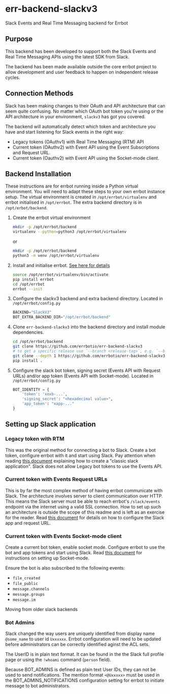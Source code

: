 # err-backend-slackv3

Slack Events and Real Time Messaging backend for Errbot

## Purpose

This backend has been developed to support both the Slack Events and Real Time Messaging APIs using the latest SDK from Slack.

The backend has been made available outside the core errbot project to allow development and user feedback to happen on independent release cycles.

## Connection Methods

Slack has been making changes to their OAuth and API architecture that can seem quite confusing.
No matter which OAuth bot token you're using or the API architecture in your environment, `slackv3` has got you covered.

The backend will automatically detect which token and architecture you have and start listening for Slack events in the right way:

- Legacy tokens (OAuthv1) with Real Time Messaging (RTM) API
- Current token (OAuthv2) with Event API using the Event Subscriptions and Request URL.
- Current token (Oauthv2) with Event API using the Socket-mode client.

## Backend Installation

These instructions are for errbot running inside a Python virtual environment.  You will need to adapt these steps to your own errbot instance setup.
The virtual environment is created in `/opt/errbot/virtualenv` and errbot initialised in `/opt/errbot`.  The extra backend directory is in `/opt/erbot/backend`.

1. Create the errbot virtual environment

    ```bash
    mkdir -p /opt/errbot/backend
    virtualenv --python=python3 /opt/errbot/virtualenv
    ```
    
    or 
    
    ```bash
    mkdir -p /opt/errbot/backend
    python3 -m venv /opt/errbot/virtualenv
    ```
    
2. Install and initialise errbot. [See here for details](https://errbot.readthedocs.io/en/latest/user_guide/setup.html)

    ```bash
    source /opt/errbot/virtualenv/bin/activate
    pip install errbot
    cd /opt/errbot
    errbot --init
    ```

3. Configure the slackv3 backend and extra backend directory.  Located in `/opt/errbot/config.py`

    ```python
    BACKEND="SlackV3"
    BOT_EXTRA_BACKEND_DIR="/opt/errbot/backend"
    ```

4. Clone `err-backend-slackv3` into the backend directory and install module dependencies.

    ```bash
    cd /opt/errbot/backend
    git clone https://github.com/errbotio/err-backend-slackv3
    # to get a specific release use `--branch <release-tag>`, e.g. `--branch v0.1.0`
    git clone --depth 1 https://github.com/errbotio/err-backend-slackv3
    pip install .
    ```

5. Configure the slack bot token, signing secret (Events API with Request URLs) and/or app token (Events API with Socket-mode).  Located in `/opt/errbot/config.py`

    ```python
    BOT_IDENTITY = {
        'token': 'xoxb-...',
        'signing_secret': "<hexadecimal value>",
        'app_token': "xapp-..."
    }
    ```

## Setting up Slack application

### Legacy token with RTM

This was the original method for connecting a bot to Slack.  Create a bot token, configure errbot with it and start using Slack.
Pay attention when reading [this document](https://github.com/slackapi/python-slack-sdk/blob/main/docs-src/real_time_messaging.rst) explaining how to create a "classic slack application".  Slack does not allow Legacy bot tokens to use the Events API.

### Current token with Events Request URLs

This is by far the most complex method of having errbot communicate with Slack.  The architecture involves server to client communication over HTTP.  This means the Slack server must be able to reach errbot's `/slack/events` endpoint via the internet using a valid SSL connection.
How to set up such an architecture is outside the scope of this readme and is left as an exercise for the reader.  Read [this document](https://github.com/slackapi/python-slack-events-api) for details on how to configure the Slack app and request URL.

### Current token with Events Socket-mode client

Create a current bot token, enable socket mode.  Configure errbot to use the bot and app tokens and start using Slack.
Read [this document](https://github.com/slackapi/python-slack-sdk/blob/main/docs-src/socket-mode/index.rst) for instructions on setting up Socket-mode.

Ensure the bot is also subscribed to the following events:

- `file_created`
- `file_public`
- `message.channels`
- `message.groups`
- `message.im`

Moving from older slack backends

### Bot Admins
Slack changed the way users are uniquely identified from display name `@some_name` to user id `Uxxxxxx`.
Errbot configuration will need to be updated before administrators can be correctly identified aginst
the ACL sets.

The UserID is in plain text format.  It can be found in the the Slack full profile page or using the `!whoami` command (`person` field).

Because BOT_ADMINS is defined as plain text User IDs, they can not be used to send notifications.  The mention format
`<@Uxxxxx>` must be used in the BOT_ADMINS_NOTIFICATIONS configuration setting for errbot to initiate message to bot administrators.
